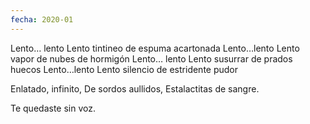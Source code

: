 ```yaml
---
fecha: 2020-01
---
```

Lento… lento
Lento tintineo de espuma acartonada
Lento…lento
Lento vapor de nubes de hormigón 
Lento… lento
Lento susurrar de prados huecos
Lento…lento
Lento silencio de estridente pudor

Enlatado, infinito,
De sordos aullidos,
Estalactitas de sangre.

Te quedaste sin voz.